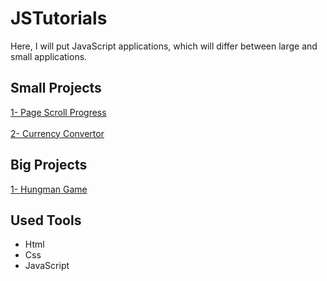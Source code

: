 # JSTutorials
Here, I will put JavaScript applications, which will differ between large and small applications.

## Small Projects
<a href="https://omarshabann.github.io/JSTutorials/1-PageScrollProgress/index.html">1- Page Scroll Progress</a>
<br><br>
<a href="https://omarshabann.github.io/JSTutorials/2-CurrencyConvertor/index.html">2- Currency Convertor</a>

## Big Projects
<a href="https://omarshabann.github.io/HungmanGame/">1- Hungman Game</a>

## Used Tools
- Html
- Css
- JavaScript
